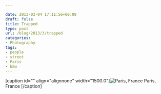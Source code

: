 ```yaml
---

date: 2013-03-04 17:11:56+00:00
draft: false
title: Trapped
type: post
url: /blog/2013/3/trapped
categories:
- Photography
tags:
- people
- street
- Paris
- b&w
---
```


[caption id="" align="alignnone" width="1500.0"]![ Paris, France ](/images/2013-03-04-20133trapped/20130301-R0013578.jpg)
 Paris, France [/caption]
